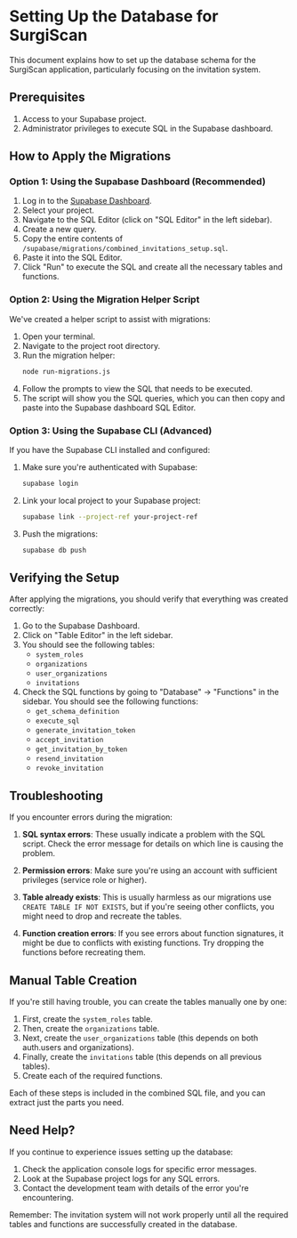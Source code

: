 # Setting Up the Database for SurgiScan

This document explains how to set up the database schema for the SurgiScan application, particularly focusing on the invitation system.

## Prerequisites

1. Access to your Supabase project.
2. Administrator privileges to execute SQL in the Supabase dashboard.

## How to Apply the Migrations

### Option 1: Using the Supabase Dashboard (Recommended)

1. Log in to the [Supabase Dashboard](https://app.supabase.com/).
2. Select your project.
3. Navigate to the SQL Editor (click on "SQL Editor" in the left sidebar).
4. Create a new query.
5. Copy the entire contents of `/supabase/migrations/combined_invitations_setup.sql`.
6. Paste it into the SQL Editor.
7. Click "Run" to execute the SQL and create all the necessary tables and functions.

### Option 2: Using the Migration Helper Script

We've created a helper script to assist with migrations:

1. Open your terminal.
2. Navigate to the project root directory.
3. Run the migration helper:
   ```bash
   node run-migrations.js
   ```
4. Follow the prompts to view the SQL that needs to be executed.
5. The script will show you the SQL queries, which you can then copy and paste into the Supabase dashboard SQL Editor.

### Option 3: Using the Supabase CLI (Advanced)

If you have the Supabase CLI installed and configured:

1. Make sure you're authenticated with Supabase:
   ```bash
   supabase login
   ```
2. Link your local project to your Supabase project:
   ```bash
   supabase link --project-ref your-project-ref
   ```
3. Push the migrations:
   ```bash
   supabase db push
   ```

## Verifying the Setup

After applying the migrations, you should verify that everything was created correctly:

1. Go to the Supabase Dashboard.
2. Click on "Table Editor" in the left sidebar.
3. You should see the following tables:
   - `system_roles`
   - `organizations`
   - `user_organizations`
   - `invitations`
4. Check the SQL functions by going to "Database" → "Functions" in the sidebar.
   You should see the following functions:
   - `get_schema_definition`
   - `execute_sql`
   - `generate_invitation_token`
   - `accept_invitation`
   - `get_invitation_by_token`
   - `resend_invitation`
   - `revoke_invitation`

## Troubleshooting

If you encounter errors during the migration:

1. **SQL syntax errors**: These usually indicate a problem with the SQL script. Check the error message for details on which line is causing the problem.

2. **Permission errors**: Make sure you're using an account with sufficient privileges (service role or higher).

3. **Table already exists**: This is usually harmless as our migrations use `CREATE TABLE IF NOT EXISTS`, but if you're seeing other conflicts, you might need to drop and recreate the tables.

4. **Function creation errors**: If you see errors about function signatures, it might be due to conflicts with existing functions. Try dropping the functions before recreating them.

## Manual Table Creation

If you're still having trouble, you can create the tables manually one by one:

1. First, create the `system_roles` table.
2. Then, create the `organizations` table.
3. Next, create the `user_organizations` table (this depends on both auth.users and organizations).
4. Finally, create the `invitations` table (this depends on all previous tables).
5. Create each of the required functions.

Each of these steps is included in the combined SQL file, and you can extract just the parts you need.

## Need Help?

If you continue to experience issues setting up the database:

1. Check the application console logs for specific error messages.
2. Look at the Supabase project logs for any SQL errors.
3. Contact the development team with details of the error you're encountering.

Remember: The invitation system will not work properly until all the required tables and functions are successfully created in the database.